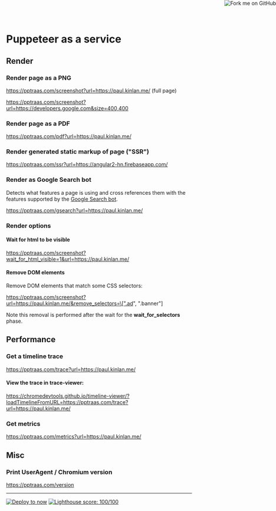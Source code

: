 <a href="https://github.com/GoogleChromeLabs/pptraas.com"><img style="position: absolute; top: 0; right: 0; border: 0;" src="https://s3.amazonaws.com/github/ribbons/forkme_right_darkblue_121621.png" alt="Fork me on GitHub"></a>

Puppeteer as a service
======================

## Render

### Render page as a PNG
https://pptraas.com/screenshot?url=https://paul.kinlan.me/ (full page)

https://pptraas.com/screenshot?url=https://developers.google.com&size=400,400

### Render page as a PDF
https://pptraas.com/pdf?url=https://paul.kinlan.me/

### Render generated static markup of page ("SSR")
https://pptraas.com/ssr?url=https://angular2-hn.firebaseapp.com/

### Render as Google Search bot

Detects what features a page is using and cross references them with the features
supported by the [Google Search bot](https://developers.google.com/search/docs/guides/rendering).

https://pptraas.com/gsearch?url=https://paul.kinlan.me/

### Render options

#### Wait for html to be visible
https://pptraas.com/screenshot?wait_for_html_visible=1&url=https://paul.kinlan.me/


#### Remove DOM elements

Remove DOM elements that match some CSS selectors:

https://pptraas.com/screenshot?url=https://paul.kinlan.me/&remove_selectors=\[".ad", ".banner"\]

Note this removal is performed after the wait for the **wait_for_selectors** phase.

## Performance

### Get a timeline trace

https://pptraas.com/trace?url=https://paul.kinlan.me/

#### View the trace in trace-viewer:

https://chromedevtools.github.io/timeline-viewer/?loadTimelineFromURL=https://pptraas.com/trace?url=https://paul.kinlan.me/

### Get metrics
https://pptraas.com/metrics?url=https://paul.kinlan.me/

## Misc

### Print UserAgent / Chromium version
https://pptraas.com/version

----
[![Deploy to now](https://deploy.now.sh/static/button.svg)](https://deploy.now.sh/?repo=https://github.com/GoogleChromeLabs/pptraas.com) [![Lighthouse score: 100/100](https://lighthouse-badge.appspot.com/?score=100&category=Perf)](https://github.com/ebidel/lighthouse-badge)

